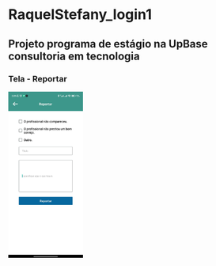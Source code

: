 # RaquelStefany_login1
## Projeto programa de estágio na UpBase consultoria em tecnologia

### Tela - Reportar
<img src="telaPronta.jpg" width="30%">
